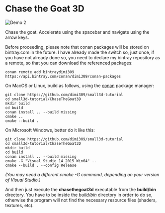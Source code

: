 Chase the Goat 3D
=================

![Demo 2](https://cloud.githubusercontent.com/assets/875167/18656844/0dc828a0-7ef5-11e6-884b-706369d682f6.gif)

Chase the goat. Accelerate using the spacebar and navigate using the arrow keys.

Before proceeding, please note that conan packages will be stored on bintray.com in the future. I have already made the switch so, just once, if you have not already done so, you need to declare my bintray repository as a remote, so that you can download the referenced packages:

    conan remote add bintraydimi309 https://api.bintray.com/conan/dimi309/conan-packages

On MacOS or Linux, build as follows, using the [conan](https://www.conan.io) package manager:

	git clone https://github.com/dimi309/small3d-tutorial
	cd small3d-tutorial/ChaseTheGoat3D
	mkdir build
	cd build
	conan install .. --build missing
	cmake ..
	cmake --build .

On Microsoft Windows, better do it like this:

	git clone https://github.com/dimi309/small3d-tutorial
	cd small3d-tutorial/ChaseTheGoat3D
	mkdir build
	cd build
	conan install .. --build missing
	cmake -G "Visual Studio 14 2015 Win64" ..
	cmake --build . --config Release

*(You may need a different cmake -G command, depending on your version of Visual Studio.)*

And then just execute the **chasethegoat3d** executable from the **build/bin** directory. You have to be inside the *build/bin* directory in order to do so, otherwise the program will not find the necessary resource files (shaders, textures, etc).
